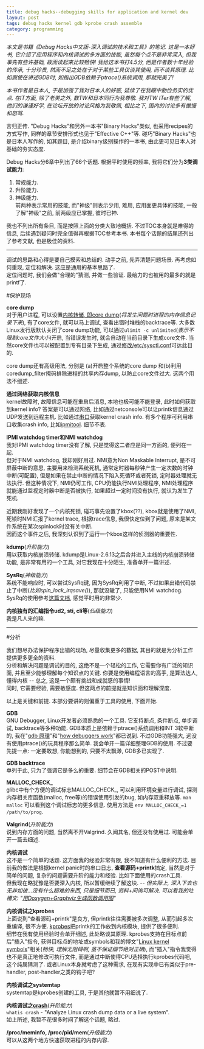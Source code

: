 ```yaml
---
title: debug hacks--debugging skills for application and kernel dev
layout: post
tags: debug hacks kernel gdb kprobe crash assemble
category: programming
---
```


*本文是书籍《Debug Hacks中文版-深入调试的技术和工具》的笔记. 这是一本好书, 它介绍了应用程序和内核调试的多方面的技能, 虽然每个点不是非常深入, 但我事先有些许基础, 故而读起来比较畅快! 我给这本书打4.5分, 他是作者数十年经验的传承, 十分珍贵, 然而不足之处在于对于某些工具仅谈其使用, 而不谈其原理. 比如假使在讲述GDB时, 如指出GDB依赖于ptrace()系统调用, 那就完美了!*

*本书作者是日本人, 于是加强了我对日本人的好感, 延续了在我眼中勤俭务实的优点. 在IT方面, 除了老美之外, 数TW和日本同行为我尊敬. 我对TW ITer有些了解, 他们的谦谨好学, 在论坛开放的讨论风格为我敬佩, 相比之下, 国内的讨论多有傲慢和怒骂.*

言归正传. "Debug Hacks"和另外一本书"Binary Hacks"类似, 也采用recipes的方式写作, 同样的章节安排形式也见于"Effective C++"等. 碰巧"Binary Hacks"也是日本人写作的, 如其题目, 是介绍binary级别操作的一本书, 由此更可见日本人对基础的夯实态度.  

Debug Hacks分6章中列出了66个话题. 根据平时使用的频率, 我将它们分为**3类调试能力**:  
1. 常规能力.  
2. 升阶能力.  
3. 神级能力.  
前两种表示常用的技能, 而"神级"则表示少用, 难用, 应用面更具体的技能, 一般了解"神级"之前, 前两级应已掌握, 彼时已神.

我也不列出所有条目, 而是按照上面的分类大致地概括. 不过TOC本身就是难得的信息, 后续遇到疑问时完全值得再根据TOC参考本书. 本书每个话题的结尾还列出了参考文献, 也是极佳的资料.

---

调试的思路和心得是要自己摸索和总结的. 动手之前, 先弄清楚问题场景. 再考虑如何重现, 定位和解决. 这应是通用的基本思路了.  
定位问题时, 我们会做"合理的"猜测, 并做一些验证. 最给力的也被用的最多的就是printf了.

#保护现场

**core dump**  
对于用户进程, 可以设置[内核转储, 即core dump](http://en.wikipedia.org/wiki/Core_dump)(*将发生问题时进程的内存信息记录下来*), 有了core文件, 就可以马上调试, 查看出错时堆栈的backtrace等. 大多数Linux发行版默认关闭了core dump功能, 可以通过`ulimit -c unlimited`(*表示不限制core文件大小*)开启, 当错误发生时, 就会自动在当前目录下生成core文件. 当然core文件也可以被配置到专有目录下生成, 通过[修改/etc/sysctl.conf](http://stackoverflow.com/questions/2065912/core-dumped-but-core-file-is-not-in-current-directory)可达此目的.

core dump还有高级用法, 分别是 (a)开启整个系统的core dump 和(b)利用coredump_filter掩码排除进程的共享内存dump, 以防止core文件过大. 这两个用法不细述.

**通过网络获取内核信息**  
kernel故障时, 故障信息可能在重启后消息, 本地也极可能不能登录, 此时如何获取到kernel info? 答案是可以通过网络, 比如通过netconsole可以让printk信息通过UDP发送到远程主机. 比如通过[串口](http://xanpeng.github.com/2012/04/06/linux-serial-port/)获取kernel crash info. 有多个程序可利用串口收集crash info, 比如[ipmitool](http://xanpeng.github.com/2012/04/06/linux-serial-port/). 细节不表.

**IPMI watchdog timer和NMI watchdog**  
我对IPMI watchdog timer没有了解, 只是觉得这二者应是同一方面的, 便列在一起.  
但对于NMI watchdog, 我却刚好用过. NMI意为Non Maskable Interrupt, 是不可屏蔽中断的意思, 主要用来检测系统死机, 通常定时器每秒钟产生一定次数的时钟中断(可配置), 但是如果在禁止中断的情况下陷入死循环或者死锁, 定时器处理就无法执行. 但这种情况下, NMI仍可工作, CPU仍能执行NMI处理程序, NMI处理程序就能通过监视定时器中断是否被执行, 如果超过一定时间没有执行, 就认为发生了死机.  

近期我刚好发现了一个内核死锁, 碰巧事先设置了kbox(??), kbox就是使用了NMI, 死锁时NMI汇报了kernel trace, 根据trace信息, 我很快定位到了问题, 原来是某文件系统在某次spinlock时没有关中断.  
因而这个事件之后, 我深刻认识到了运行一个kbox这样的侦测器的重要性.

**kdump**(*升阶能力*)  
用以获取内核崩溃转储. kdump是Linux-2.6.13之后合并进入主线的内核崩溃转储功能, 是非常有用的一个工具, 对它我现在十分陌生, 准备单开一篇讲述.

**SysRq**(*神级能力*)  
系统不能响应时, 可以尝试SysRq键, 因为SysRq利用了中断, 不过如果出错代码禁止了中断(*比如spin_lock_irqsave()*), 那就没辙了, 只能使用NMI watchdog. SysRq的使用参考[这篇文档](http://www.thegeekstuff.com/2008/12/safe-reboot-of-linux-using-magic-sysrq-key/), 感觉平时用的非常少.

**内核独有的汇编指令ud2, sti, cli等**(*仙级能力*)  
我是凡人来的嘛.

---

#分析

我们想尽办法保护程序出错的现场, 尽量收集更多的数据, 其目的就是为分析工作提供更多更全的资料.  
分析和解决问题是调试的目的, 这绝不是一个轻松的工作, 它需要你有广泛的知识面, 并且至少能够理解每个知识点的关键. 你要是使用编程语言的高手, 是算法达人, 懂得内核 -- 总之, 这是一个颇有挑战和成就感的事情!  
同时, 它需要经验, 需要敏感度. 但这两点的前提就是知识面和理解深度.  

以上是关键和前提. 本部分要讲的则偏重于工具的使用, 下面开始.

**GDB**  
GNU Debugger, Linux开发者必须熟悉的一个工具. 它支持断点, 条件断点, 单步调试, backtrace等多种功能. GDB本质上是依赖于ptrace()系统调用和INT 3软中断的, 我在"[gdb 原理](http://xanpeng.github.com/2012/05/06/gdb/)"和"[how debuggers work](http://xanpeng.github.com/2012/06/30/how-debuggers-work/)"都已说到. 不过GDB功能强大, 远没有使用ptrace()的玩具程序那么简单. 我会单开一篇详细整理GDB的使用. 不过要先提一点: 一定要敢想, 你能想到的, 只要不太飘渺, GDB多已实现了.

**GDB backtrace**  
单列于此, 只为了强调它是多么的重要. 细节会在GDB相关的POST中说明.

**MALLOC_CHECK_**  
glibc中有个方便的调试标志MALLOC_CHECK_, 可以利用环境变量进行调试, 探测内存相关库函数(malloc, free等)的错误使用引发的bug, 如内存双重释放等. `man malloc` 可以看到这个调试标志的更多信息. 使用方法是 `env MALLOC_CHECK_=1 /path/to/prog`.

**Valgrind**(*升阶能力*)  
说到内存方面的问题, 当然离不开Valgrind. 久闻其名, 但还没有使用过. 可能会单开一篇去细述.

**内核调试**  
这不是一个简单的话题. 这方面我的经验非常有限, 我不知道有什么便利的方法. 目前我的做法是根据kernel panic时的串口日志, **查看源码+printk**搞定, 当然是对于简单的问题, 复杂的问题需要升阶的能力和经验. 比如下面使用的crash工具.  
但我现在略犹豫是否要深入内核, 所以暂缓继续了解这块. -- *但实际上, 深入下去也无非如彼...没有什么超难的东西, 只是细节而已, 资料+问询可解决. 可以看我的吐槽文: "[用Doxygen+Graphviz生成函数调用图](http://xanpeng.github.com/2012/06/14/doxygen-graphviz/)"*

**内核调试之kprobes**  
上面说到"查看源码+printk"是良方, 但printk往往需要被多次调整, 从而引起多次重编译, 很不方便. [kprobes](http://lwn.net/Articles/132196/)把printk的工作放到内核模块, 提供了很多便利.  
细节在我有使用经验时会单开细述, 此处略谈其原理. kprobes支持在目标点前后"插入"指令, 获得目标点的地址或symbols和我的博文"[Linux kernel symbols](http://xanpeng.github.com/2012/05/29/linux-kernel-symbols/)"相关(*畅快, 理解无阻碍啊, 虽不保证细节绝对正确*), 而"插入"指令我觉得也不是真正地修改可执行文件, 而是通过中断使得CPU选择执行kprobes代码吧, 这个纯属猜测了. 或者Linux本身就考虑了这种需求, 在现有实现中已有类似于pre-handler, post-handler之类的钩子吧?

**内核调试之systemtap**  
systemtap是kprobes创建的工具, 于是其他就暂不用细说了.

**内核调试之[crash](http://people.redhat.com/anderson/)**(*升阶能力*)  
`whatis crash` - "Analyze Linux crash dump data or a live system".  
如上所述, 我暂不花很多时间了解这个话题, 略过.

**/proc/meminfo, /proc/pid/mem**(*升级能力*)  
可以从这两个地方快速获取进程的内存内容.



